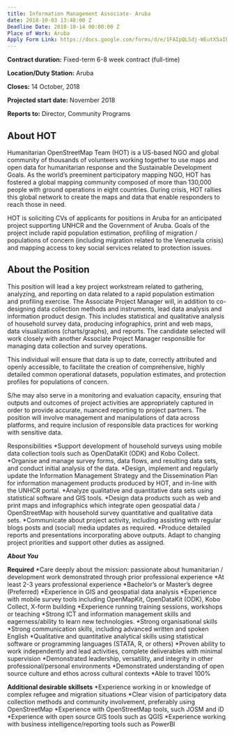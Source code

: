```yaml
---
title: Information Management Associate- Aruba
date: 2018-10-03 13:48:00 Z
Deadline Date: 2018-10-14 00:00:00 Z
Place of Work: Aruba
Apply Form Link: https://docs.google.com/forms/d/e/1FAIpQLSdj-WEutX5aIkvy2wRqyffgFfSLyI4NgDRZ5GYPiQK6y2TuKQ/viewform
---
```


**Contract duration:** Fixed-term 6-8 week contract (full-time)

**Location/Duty Station:** Aruba

**Closes:** 14 October, 2018

**Projected start date:** November 2018

**Reports to:** Director, Community Programs 

## About HOT
Humanitarian OpenStreetMap Team (HOT) is a US-based NGO and global community of thousands of volunteers working together to use maps and open data for humanitarian response and the Sustainable Development Goals. As the world’s preeminent participatory mapping NGO, HOT has fostered a global mapping community composed of more than 130,000 people with ground operations in eight countries. During crisis, HOT rallies this global network to create the maps and data that enable responders to reach those in need.

HOT is soliciting CVs of applicants for positions in Aruba for an anticipated project supporting UNHCR and the Government of Aruba. Goals of the project include rapid population estimation, profiling of migration / populations of concern (including migration related to the Venezuela crisis) and mapping access to key social services related to protection issues.
 
## About the Position
This position will lead a key project workstream related to gathering, analyzing, and reporting on data related to a rapid population estimation and profiling exercise. The Associate Project Manager will, in addition to co-designing data collection methods and instruments, lead data analysis and information product design. This includes statistical and qualitative analysis of household survey data, producing infographics, print and web maps, data visualizations (charts/graphs), and reports. The candidate selected will work closely with another Associate Project Manager responsible for managing data collection and survey operations.

This individual will ensure that data is up to date, correctly attributed and openly accessible, to facilitate the creation of comprehensive, highly detailed common operational datasets, population estimates, and protection profiles for populations of concern.

S/he may also serve in a monitoring and evaluation capacity, ensuring that outputs and outcomes of project activities are appropriately captured in order to provide accurate, nuanced reporting to project partners. The position will involve management and manipulations of data across platforms, and require inclusion of responsible data practices for working with sensitive data.

Responsibilities
*Support development of household surveys using mobile data collection tools such as OpenDataKit (ODK) and Kobo Collect.
*Organise and manage survey forms, data flows, and resulting data sets, and  conduct initial analysis of the data.
*Design, implement and regularly update the Information Management Strategy and the Dissemination Plan for information management products produced by HOT, and in-line with the UNHCR portal.
*Analyze qualitative and quantitative data sets using statistical software and GIS tools.
*Design data products such as web and print maps and infographics which integrate open geospatial data / OpenStreetMap with household survey quantitative and qualitative data sets.
*Communicate about project activity, including assisting with regular blogs posts and (social) media updates as required.
*Produce detailed reports and presentations incorporating above outputs.
Adapt to changing project priorities and support other duties as assigned.
 
***About You***

**Required**
*Care deeply about the mission: passionate about humanitarian / development work demonstrated through prior professional experience
*At least 2-3 years professional experience
*Bachelor’s or Master’s degree (Preferred)
*Experience in GIS and geospatial data analysis
*Experience with mobile survey tools including OpenMapKit, OpenDataKit (ODK), Kobo Collect, X-form building
*Experience running training sessions, workshops or teaching
*Strong ICT and information management skills and eagerness/ability to learn new technologies.
*Strong organisational skills
*Strong communication skills, including advanced written and spoken English
*Qualitative and quantitative analytical skills using statistical software or programming languages (STATA, R, or others)
*Proven ability to work independently and lead activities, complete deliverables with minimal supervision
*Demonstrated leadership, versatility, and integrity in other professional/personal environments
*Demonstrated understanding of open source culture and ethos across cultural contexts
*Able to travel 100%

**Additional desirable skillsets**
*Experience working in or knowledge of complex refugee and migration situations
*Clear vision of participatory data collection methods and community involvement, preferably using OpenStreetMap
*Experience with OpenStreetMap tools, such JOSM and iD
*Experience with open source GIS tools such as QGIS
*Experience working with business intelligence/reporting tools such as PowerBI
